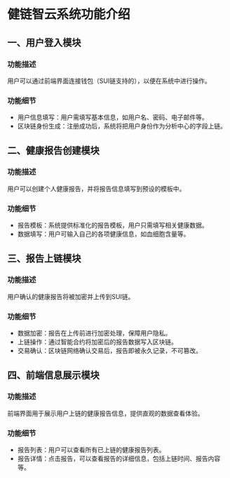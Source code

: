 # 健链智云系统功能介绍

## 一、用户登入模块

### 功能描述
用户可以通过前端界面连接钱包（SUI链支持的），以便在系统中进行操作。

### 功能细节
- 用户信息填写：用户需填写基本信息，如用户名、密码、电子邮件等。
- 区块链身份生成：注册成功后，系统将把用户身份作为分析中心的字段上链。

## 二、健康报告创建模块

### 功能描述
用户可以创建个人健康报告，并将报告信息填写到预设的模板中。

### 功能细节
- 报告模板：系统提供标准化的报告模板，用户只需填写相关健康数据。
- 数据填写：用户可输入自己的各项健康信息，如血细胞含量等。

## 三、报告上链模块

### 功能描述
用户确认的健康报告将被加密并上传到SUI链。

### 功能细节
- 数据加密：报告在上传前进行加密处理，保障用户隐私。
- 上链操作：通过智能合约将加密后的报告数据写入区块链。
- 交易确认：区块链网络确认交易后，报告即被永久记录，不可篡改。

## 四、前端信息展示模块

### 功能描述
前端界面用于展示用户上链的健康报告信息，提供直观的数据查看体验。

### 功能细节
- 报告列表：用户可以查看所有已上链的健康报告列表。
- 报告详情：点击报告，可以查看报告的详细信息，包括上链时间、报告内容等。
